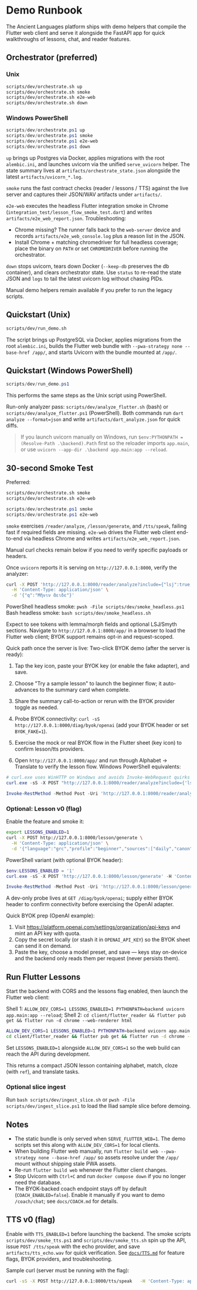 # Demo Runbook

The Ancient Languages platform ships with demo helpers that compile the Flutter web client and serve it alongside the FastAPI app for quick walkthroughs of lessons, chat, and reader features.

## Orchestrator (preferred)

### Unix

```bash
scripts/dev/orchestrate.sh up
scripts/dev/orchestrate.sh smoke
scripts/dev/orchestrate.sh e2e-web
scripts/dev/orchestrate.sh down
```

### Windows PowerShell

```powershell
scripts/dev/orchestrate.ps1 up
scripts/dev/orchestrate.ps1 smoke
scripts/dev/orchestrate.ps1 e2e-web
scripts/dev/orchestrate.ps1 down
```

`up` brings up Postgres via Docker, applies migrations with the root `alembic.ini`, and launches uvicorn via the unified `serve_uvicorn` helper. The state summary lives at `artifacts/orchestrate_state.json` alongside the latest `artifacts/uvicorn_*.log`.

`smoke` runs the fast contract checks (reader / lessons / TTS) against the live server and captures their JSON/WAV artifacts under `artifacts/`.

`e2e-web` executes the headless Flutter integration smoke in Chrome (`integration_test/lesson_flow_smoke_test.dart`) and writes `artifacts/e2e_web_report.json`.
Troubleshooting:
- Chrome missing? The runner falls back to the `web-server` device and records `artifacts/e2e_web_console.log` plus a reason list in the JSON.
- Install Chrome + matching chromedriver for full headless coverage; place the binary on `PATH` or set `CHROMEDRIVER` before running the orchestrator.


`down` stops uvicorn, tears down Docker (`--keep-db` preserves the db container), and clears orchestrator state. Use `status` to re-read the state JSON and `logs` to tail the latest uvicorn log without chasing PIDs.

Manual demo helpers remain available if you prefer to run the legacy scripts.
## Quickstart (Unix)

```bash
scripts/dev/run_demo.sh
```

The script brings up PostgreSQL via Docker, applies migrations from the root `alembic.ini`, builds the Flutter web bundle with `--pwa-strategy none --base-href /app/`, and starts Uvicorn with the bundle mounted at `/app/`.

## Quickstart (Windows PowerShell)

```powershell
scripts/dev/run_demo.ps1
```

This performs the same steps as the Unix script using PowerShell.

Run-only analyzer pass: `scripts/dev/analyze_flutter.sh` (bash) or `scripts/dev/analyze_flutter.ps1` (PowerShell). Both commands run `dart analyze --format=json` and write `artifacts/dart_analyze.json` for quick diffs.

> If you launch uvicorn manually on Windows, run `$env:PYTHONPATH = (Resolve-Path .\backend).Path` first so the reloader imports `app.main`, or use `uvicorn --app-dir .\backend app.main:app --reload`.

## 30-second Smoke Test

Preferred:

```bash
scripts/dev/orchestrate.sh smoke
scripts/dev/orchestrate.sh e2e-web
```

```powershell
scripts/dev/orchestrate.ps1 smoke
scripts/dev/orchestrate.ps1 e2e-web
```

`smoke` exercises `/reader/analyze`, `/lesson/generate`, and `/tts/speak`, failing fast if required fields are missing. `e2e-web` drives the Flutter web client end-to-end via headless Chrome and writes `artifacts/e2e_web_report.json`.

Manual curl checks remain below if you need to verify specific payloads or headers.

Once `uvicorn` reports it is serving on `http://127.0.0.1:8000`, verify the analyzer:

```bash
curl -X POST 'http://127.0.0.1:8000/reader/analyze?include={"lsj":true,"smyth":true}' \
  -H 'Content-Type: application/json' \
  -d '{"q":"Μῆνιν ἄειδε"}'
```

PowerShell headless smoke: `pwsh -File scripts/dev/smoke_headless.ps1`
Bash headless smoke: `bash scripts/dev/smoke_headless.sh`

Expect to see tokens with lemma/morph fields and optional LSJ/Smyth sections. Navigate to `http://127.0.0.1:8000/app/` in a browser to load the Flutter web client; BYOK support remains opt-in and request-scoped.

Quick path once the server is live:
Two-click BYOK demo (after the server is ready):

1. Tap the key icon, paste your BYOK key (or enable the fake adapter), and save.
2. Choose "Try a sample lesson" to launch the beginner flow; it auto-advances to the summary card when complete.
3. Share the summary call-to-action or rerun with the BYOK provider toggle as needed.

1. Probe BYOK connectivity: `curl -sS http://127.0.0.1:8000/diag/byok/openai` (add your BYOK header or set `BYOK_FAKE=1`).
2. Exercise the mock or real BYOK flow in the Flutter sheet (key icon) to confirm lesson/tts providers.
3. Open `http://127.0.0.1:8000/app/` and run through Alphabet → Translate to verify the lesson flow.
Windows PowerShell equivalents:

```powershell
# curl.exe uses WinHTTP on Windows and avoids Invoke-WebRequest quirks
curl.exe -sS -X POST "http://127.0.0.1:8000/reader/analyze?include={'lsj':true,'smyth':true}" -H 'Content-Type: application/json' -d '{"q":"Μῆνιν ἄειδε"}'

Invoke-RestMethod -Method Post -Uri 'http://127.0.0.1:8000/reader/analyze?include={"lsj":true,"smyth":true}' -Body '{"q":"Μῆνιν ἄειδε"}' -ContentType 'application/json'
```


### Optional: Lesson v0 (flag)

Enable the feature and smoke it:

```bash
export LESSONS_ENABLED=1
curl -X POST http://127.0.0.1:8000/lesson/generate \
  -H 'Content-Type: application/json' \
  -d '{"language":"grc","profile":"beginner","sources":["daily","canon"],"exercise_types":["alphabet","match","cloze","translate"],"k_canon":2,"include_audio":false,"provider":"echo"}'
```

PowerShell variant (with optional BYOK header):

```powershell
$env:LESSONS_ENABLED = '1'
curl.exe -sS -X POST 'http://127.0.0.1:8000/lesson/generate' -H 'Content-Type: application/json' -H "Authorization: Bearer $env:OPENAI_API_KEY" -d '{"language":"grc","profile":"beginner","sources":["daily","canon"],"exercise_types":["alphabet","match","cloze","translate"],"k_canon":2,"include_audio":false,"provider":"openai"}'

Invoke-RestMethod -Method Post -Uri 'http://127.0.0.1:8000/lesson/generate' -Headers @{ 'Content-Type' = 'application/json'; 'X-Model-Key' = $env:OPENAI_API_KEY } -Body '{"language":"grc","profile":"beginner","sources":["daily","canon"],"exercise_types":["alphabet","match","cloze","translate"],"k_canon":2,"include_audio":false,"provider":"openai"}'
```

A dev-only probe lives at `GET /diag/byok/openai`; supply either BYOK header to confirm connectivity before exercising the OpenAI adapter.

Quick BYOK prep (OpenAI example):
1. Visit https://platform.openai.com/settings/organization/api-keys and mint an API key with quota.
2. Copy the secret locally (or stash it in `OPENAI_API_KEY`) so the BYOK sheet can send it on demand.
3. Paste the key, choose a model preset, and save — keys stay on-device and the backend only reads them per request (never persists them).

## Run Flutter Lessons

Start the backend with CORS and the lessons flag enabled, then launch the Flutter web client:

Shell 1: `ALLOW_DEV_CORS=1 LESSONS_ENABLED=1 PYTHONPATH=backend uvicorn app.main:app --reload`; Shell 2: `cd client/flutter_reader && flutter pub get && flutter run -d chrome --web-renderer html`

```bash
ALLOW_DEV_CORS=1 LESSONS_ENABLED=1 PYTHONPATH=backend uvicorn app.main:app --reload
cd client/flutter_reader && flutter pub get && flutter run -d chrome --web-renderer html
```

Set `LESSONS_ENABLED=1` alongside `ALLOW_DEV_CORS=1` so the web build can reach the API during development.

This returns a compact JSON lesson containing alphabet, match, cloze (with `ref`), and translate tasks.

### Optional slice ingest

Run `bash scripts/dev/ingest_slice.sh` or `pwsh -File scripts/dev/ingest_slice.ps1` to load the Iliad sample slice before demoing.
## Notes

- The static bundle is only served when `SERVE_FLUTTER_WEB=1`. The demo scripts set this along with `ALLOW_DEV_CORS=1` for local clients.
- When building Flutter web manually, run `flutter build web --pwa-strategy none --base-href /app/` so assets resolve under the `/app/` mount without shipping stale PWA assets.
- Re-run `flutter build web` whenever the Flutter client changes.
- Stop Uvicorn with `Ctrl+C` and run `docker compose down` if you no longer need the database.
- The BYOK-backed coach endpoint stays off by default (`COACH_ENABLED=false`). Enable it manually if you want to demo `/coach/chat`; see `docs/COACH.md` for details.





## TTS v0 (flag)

Enable with `TTS_ENABLED=1` before launching the backend. The smoke scripts
`scripts/dev/smoke_tts.ps1` and `scripts/dev/smoke_tts.sh` spin up the API,
issue `POST /tts/speak` with the echo provider, and save `artifacts/tts_echo.wav`
for quick verification. See [`docs/TTS.md`](TTS.md) for feature flags, BYOK providers, and troubleshooting.

Sample curl (server must be running with the flag):

```bash
curl -sS -X POST http://127.0.0.1:8000/tts/speak   -H 'Content-Type: application/json'   -d '{"text":"χαῖρε κόσμε","provider":"echo"}' | jq '.meta'
```

